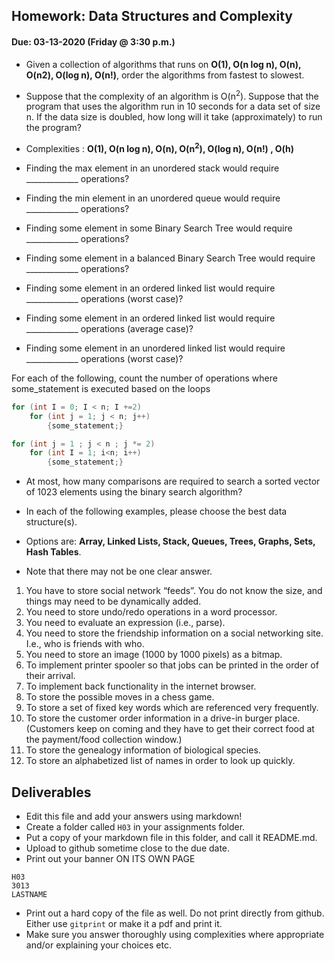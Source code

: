 ## Homework: Data Structures and Complexity
#### Due: 03-13-2020 (Friday @ 3:30 p.m.)

- Given a collection of algorithms that runs on **O(1), O(n log n), O(n), O(n2), O(log n), O(n!)**, order the algorithms from fastest to slowest.
- Suppose that the complexity of an algorithm is O(n<sup>2</sup>). Suppose that the program that uses the algorithm run in 10 seconds for a data set of size n. If the data size is doubled, how long will it take (approximately) to run the program? 


- Complexities : **O(1), O(n log n), O(n), O(n<sup>2</sup>), O(log n), O(n!) , O(h)**
- Finding the max element in an unordered stack would require _____________ operations?
- Finding the min element in an unordered queue would require _____________ operations?
- Finding some element in some Binary Search Tree would require _____________ operations?
- Finding some element in a balanced Binary Search Tree would require _____________ operations?
- Finding some element in an ordered linked list would require _____________ operations (worst case)?
- Finding some element in an ordered linked list would require _____________ operations (average case)?
- Finding some element in an unordered linked list would require _____________ operations (worst case)?


For each of the following, count the number of operations where some_statement is executed based on the loops

```cpp
for (int I = 0; I < n; I +=2)
    for (int j = 1; j < n; j++)
        {some_statement;}
```

```cpp
for (int j = 1 ; j < n ; j *= 2)
    for (int I = 1; i<n; i++)
        {some_statement;} 
```

- At most, how many comparisons are required to search a sorted vector of 1023 elements using the binary
search algorithm?

- In each of the following examples, please choose the best data structure(s).
- Options are: **Array, Linked Lists, Stack, Queues, Trees, Graphs, Sets, Hash Tables**. 
- Note that there may not be one clear answer.

1. You have to store social network “feeds”. You do not know the size, and things may need to be dynamically added.
2. You need to store undo/redo operations in a word processor.
3. You need to evaluate an expression (i.e., parse).
4. You need to store the friendship information on a social networking site. I.e., who is friends with who.
5. You need to store an image (1000 by 1000 pixels) as a bitmap.
6. To implement printer spooler so that jobs can be printed in the order of their arrival.
7. To implement back functionality in the internet browser.
8. To store the possible moves in a chess game.
9. To store a set of fixed key words which are referenced very frequently.
10. To store the customer order information in a drive-in burger place. (Customers keep on coming and they have to get their correct food at the payment/food collection window.)
11. To store the genealogy information of biological species.
12. To store an alphabetized list of names in order to look up quickly.


## Deliverables

- Edit this file and add your answers using markdown!
- Create a folder called `H03` in your assignments folder.
- Put a copy of your markdown file in this folder, and call it README.md.
- Upload to github sometime close to the due date.
- Print out your banner ON ITS OWN PAGE

```
H03
3013
LASTNAME
```

- Print out a hard copy of the file as well. Do not print directly from github. Either use `gitprint` or make it a pdf and print it.
- Make sure you answer thoroughly using complexities where appropriate and/or explaining your choices etc.
